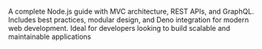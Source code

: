 A complete Node.js guide with MVC architecture, REST APIs, and GraphQL. Includes best practices, modular design, and Deno integration for modern web development. Ideal for developers looking to build scalable and maintainable applications
